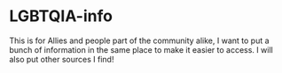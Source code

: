 # LGBTQIA-info
This is for Allies and people part of the community alike, I want to put a bunch of information in the same place to make it easier to access. I will also put other sources I find!
